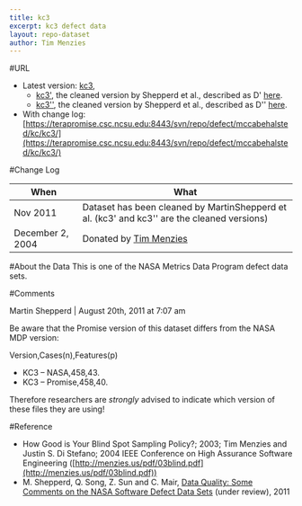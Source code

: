 ```yaml
---
title: kc3
excerpt: kc3 defect data
layout: repo-dataset
author: Tim Menzies
---
```



#URL

  * Latest version: [kc3](https://terapromise.csc.ncsu.edu:8443/svn/repo/defect/mccabehalsted/kc/kc3/kc3.arff),
      * [kc3'](https://terapromise.csc.ncsu.edu:8443/svn/repo/defect/mccabehalsted/kc/kc3/d), the cleaned version by Shepperd et al., described as D' [here](http://nasa-softwaredefectdatasets.wikispaces.com/home).
      * [kc3''](https://terapromise.csc.ncsu.edu:8443/svn/repo/defect/mccabehalsted/kc/kc3/dd), the cleaned version by Shepperd et al., described as D'' [here](http://nasa-softwaredefectdatasets.wikispaces.com/home).
  * With change log:[https://terapromise.csc.ncsu.edu:8443/svn/repo/defect/mccabehalsted/kc/kc3/](https://terapromise.csc.ncsu.edu:8443/svn/repo/defect/mccabehalsted/kc/kc3/)

#Change Log

When | What---- | ----
Nov 2011 | Dataset has been cleaned by MartinShepperd et al. (kc3' and kc3'' are the cleaned versions)
   December 2, 2004 | Donated by [Tim Menzies](/repo/people/data-donors/promise3.html)

#About the Data
This is one of the NASA Metrics Data Program defect data sets.

#Comments

Martin Shepperd | August 20th, 2011 at 7:07 am

Be aware that the Promise version of this dataset differs from the NASA MDP version:

Version,Cases(n),Features(p)
 * KC3 – NASA,458,43.
 * KC3 – Promise,458,40.

Therefore researchers are *strongly* advised to indicate which version of these files they are using!

#Reference

  * How Good is Your Blind  Spot Sampling Policy?; 2003; Tim Menzies and Justin S. Di Stefano; 2004 IEEE Conference on High Assurance Software Engineering ([http://menzies.us/pdf/03blind.pdf](http://menzies.us/pdf/03blind.pdf))
  * M. Shepperd, Q. Song, Z. Sun and C. Mair, [Data Quality: Some Comments on the NASA Software Defect Data Sets](http://goo.gl/OlHNh) (under review), 2011
